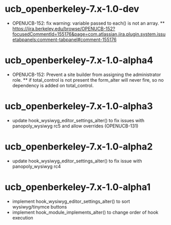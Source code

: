 ucb_openberkeley-7.x-1.0-dev
=======================
* OPENUCB-152: fix warning: variable passed to each() is not an array.
** https://jira.berkeley.edu/browse/OPENUCB-152?focusedCommentId=155176&page=com.atlassian.jira.plugin.system.issuetabpanels:comment-tabpanel#comment-155176

ucb_openberkeley-7.x-1.0-alpha4
=======================
* OPENUCB-152: Prevent a site builder from assigning the administrator role.
** if total_control is not present the form_alter will never fire, so no dependency is added on total_control.

ucb_openberkeley-7.x-1.0-alpha3
=======================
* update hook_wysiwyg_editor_settings_alter() to fix issues with panopoly_wysiwyg rc5 and allow overrides (OPENUCB-131)

ucb_openberkeley-7.x-1.0-alpha2
=======================
* update hook_wysiwyg_editor_settings_alter() to fix issue with panopoly_wysiwyg rc4


ucb_openberkeley-7.x-1.0-alpha1
=======================
* implement hook_wysiwyg_editor_settings_alter() to sort wysiwyg/tinymce buttons
* implement hook_module_implements_alter() to change order of hook execution
